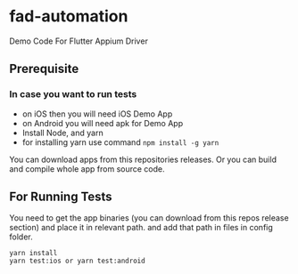 # fad-automation
Demo Code For Flutter Appium Driver

## Prerequisite
### In case you want to run tests
- on iOS then you will need iOS Demo App
- on Android you will need apk for Demo App
- Install Node, and yarn
- for installing yarn use command `npm install -g yarn`


You can download apps from this repositories releases. Or you can build and compile whole app from source code.

## For Running Tests
You need to get the app binaries (you can download from this repos release section) and place it in relevant path. and add that path in files in config folder.
```
yarn install
yarn test:ios or yarn test:android
```
